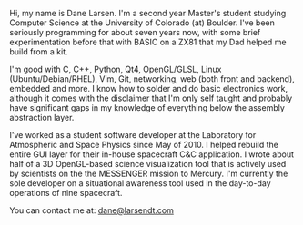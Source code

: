 Hi, my name is Dane Larsen. I'm a second year Master's student studying
Computer Science at the University of Colorado (at) Boulder. I've been
seriously programming for about seven years now, with some brief
experimentation before that with BASIC on a ZX81 that my Dad helped me build
from a kit.  

I'm good with C, C++, Python, Qt4, OpenGL/GLSL, Linux (Ubuntu/Debian/RHEL),
Vim, Git, networking, web (both front and backend), embedded and more. I know
how to solder and do basic electronics work, although it comes with the
disclaimer that I'm only self taught and probably have significant gaps in my
knowledge of everything below the assembly abstraction layer.  

I've worked as a student software developer at the Laboratory for Atmospheric
and Space Physics since May of 2010. I helped rebuild the entire GUI layer for
their in-house spacecraft C&C application. I wrote about half of a 3D
OpenGL-based science visualization tool that is actively used by scientists on
the the MESSENGER mission to Mercury. I'm currently the sole developer on a
situational awareness tool used in the day-to-day operations of nine
spacecraft.

You can contact me at: dane@larsendt.com
